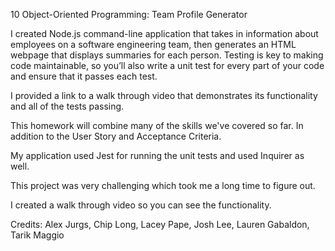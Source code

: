10 Object-Oriented Programming: Team Profile Generator

I created Node.js command-line application that takes in information about employees on a software engineering team, then generates an HTML webpage that displays summaries for each person. Testing is key to making code maintainable, so you’ll also write a unit test for every part of your code and ensure that it passes each test.

I provided a link to a walk through video that demonstrates its functionality and all of the tests passing.

This homework will combine many of the skills we've covered so far. In addition to the User Story and Acceptance Criteria.

My application used Jest for running the unit tests and used Inquirer as well.

This project was very challenging which took me a long time to figure out.

I created a walk through video so you can see the functionality.

Credits: Alex Jurgs, Chip Long, Lacey Pape, Josh Lee, Lauren Gabaldon, Tarik Maggio

